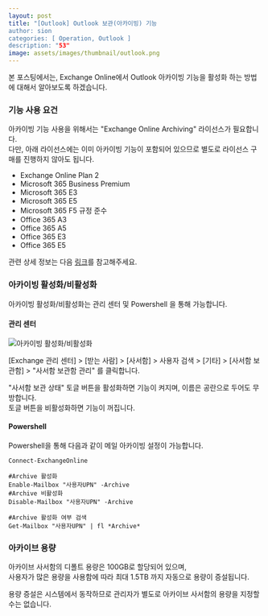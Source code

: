 ```yaml
---
layout: post
title: "[Outlook] Outlook 보관(아카이빙) 기능
author: sion
categories: [ Operation, Outlook ]
description: "53"
image: assets/images/thumbnail/outlook.png
---
```


본 포스팅에서는, Exchange Online에서 Outlook 아카이빙 기능을 활성화 하는 방법에 대해서 알아보도록 하겠습니다.  


### 기능 사용 요건

아카이빙 기능 사용을 위해서는 "Exchange Online Archiving" 라이선스가 필요합니다.  
다만, 아래 라이선스에는 이미 아카이빙 기능이 포함되어 있으므로 별도로 라이선스 구매를 진행하지 않아도 됩니다.  

- Exchange Online Plan 2
- Microsoft 365 Business Premium
- Microsoft 365 E3
- Microsoft 365 E5
- Microsoft 365 F5 규정 준수
- Office 365 A3
- Office 365 A5
- Office 365 E3
- Office 365 E5

관련 상세 정보는 다음 [링크][1]를 참고해주세요.  


### 아카이빙 활성화/비활성화

아카이빙 활성화/비활성화는 관리 센터 및 Powershell 을 통해 가능합니다.  

#### 관리 센터

<img src="{{site.baseurl}}/assets/images/53/1.PNG" title="아카이빙 활성화/비활성화">  

[Exchange 관리 센터] > [받는 사람] > [사서함] > 사용자 검색 > [기타] > [사서함 보관함] > "사서함 보관함 관리" 를 클릭합니다.  

"사서함 보관 상태" 토글 버튼을 활성화하면 기능이 켜지며, 이름은 공란으로 두어도 무방합니다.  
토글 버튼을 비활성화하면 기능이 꺼집니다.  

#### Powershell

Powershell을 통해 다음과 같이 메일 아카이빙 설정이 가능합니다.  

```
Connect-ExchangeOnline

#Archive 활성화
Enable-Mailbox "사용자UPN" -Archive
#Archive 비활성화
Disable-Mailbox "사용자UPN" -Archive

#Archive 활성화 여부 검색
Get-Mailbox "사용자UPN" | fl *Archive*
```

### 아카이브 용량

아카이브 사서함의 디폴트 용량은 100GB로 할당되어 있으며,  
사용자가 많은 용량을 사용함에 따라 최대 1.5TB 까지 자동으로 용량이 증설됩니다.  

용량 증설은 시스템에서 동작하므로 관리자가 별도로 아카이브 사서함의 용량을 지정할 수는 없습니다.  

[1]: https://learn.microsoft.com/en-us/office365/servicedescriptions/exchange-online-archiving-service-description/exchange-online-archiving-service-description
